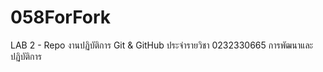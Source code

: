 # 058ForFork

LAB 2 - Repo งานปฏิบัติการ Git & GitHub ประจำรายวิชา 0232330665 การพัฒนาและปฏิบัติการ
